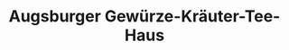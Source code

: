 ---
title: "Augsburger Gewürze-Kräuter-Tee-Haus"
url: /augsburg/augsburger-gewuerze-kraeuter-tee-haus/
shop: Gewürze
---